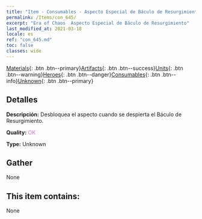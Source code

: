 ```yaml
---
title: "Item - Consumables - Aspecto Especial de Báculo de Resurgimiento"
permalink: /Items/con_645/
excerpt: "Era of Chaos  Aspecto Especial de Báculo de Resurgimiento"
last_modified_at: 2021-03-18
locale: es
ref: "con_645.md"
toc: false
classes: wide
---
```

 [Materials](/es/Items/){: .btn .btn--primary}[Artifacts](/es/Items/Artifacts/){: .btn .btn--success}[Units](/es/Items/Units/){: .btn .btn--warning}[Heroes](/es/Items/Heroes/){: .btn .btn--danger}[Consumables](/es/Items/Consumables/){: .btn .btn--info}[Unknown](/es/Items/Unknown/){: .btn .btn--primary}

## Detalles
 **Descripción:** Desbloquea el aspecto cuando se despierta el Báculo de Resurgimiento.

 **Quality:** <span style="color: #DA70D6">OK</span>

 **Type:** Unknown

## Gather

  None

## This item contains:

  None

